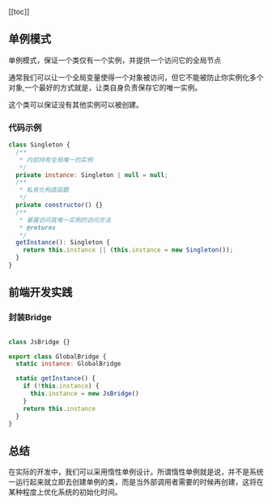 [[toc]]

## 单例模式

单例模式，保证一个类仅有一个实例，并提供一个访问它的全局节点

通常我们可以让一个全局变量使得一个对象被访问，但它不能被防止你实例化多个对象,一个最好的方式就是，让类自身负责保存它的唯一实例。

这个类可以保证没有其他实例可以被创建。

### 代码示例

```js
class Singleton {
  /**
   * 内部持有全局唯一的实例
   */
  private instance: Singleton | null = null;
  /**
   * 私有化构造函数
   */
  private constructor() {}
  /**
   * 暴露访问其唯一实例的访问方法
   * @returns
   */
  getInstance(): Singleton {
    return this.instance || (this.instance = new Singleton());
  }
}
```

## 前端开发实践

### 封装Bridge

```js

class JsBridge {}

export class GlobalBridge {
  static instance: GlobalBridge

  static getInstance() {
    if (!this.instance) {
      this.instance = new JsBridge()
    }
    return this.instance
  }
}

```

## 总结

在实际的开发中，我们可以采用惰性单例设计。所谓惰性单例就是说，并不是系统一运行起来就立即去创建单例的类，而是当外部调用者需要的时候再创建，这将在某种程度上优化系统的初始化时间。